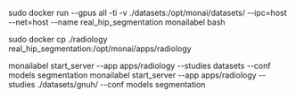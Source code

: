 sudo docker run --gpus all -ti -v ./datasets:/opt/monai/datasets/ --ipc=host --net=host --name real_hip_segmentation monailabel bash

sudo docker cp ./radiology real_hip_segmentation:/opt/monai/apps/radiology

monailabel start_server --app apps/radiology --studies datasets --conf models segmentation
monailabel start_server --app apps/radiology --studies ./datasets/gnuh/ --conf models segmentation

